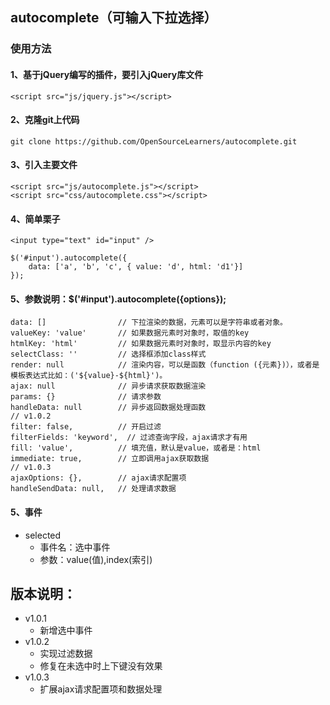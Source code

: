 ## autocomplete（可输入下拉选择）

### 使用方法

#### 1、基于jQuery编写的插件，要引入jQuery库文件
```
<script src="js/jquery.js"></script>
```

#### 2、克隆git上代码
```
git clone https://github.com/OpenSourceLearners/autocomplete.git
```

#### 3、引入主要文件
```
<script src="js/autocomplete.js"></script>
<script src="css/autocomplete.css"></script>
```

#### 4、简单栗子
```
<input type="text" id="input" />

$('#input').autocomplete({
    data: ['a', 'b', 'c', { value: 'd', html: 'd1'}]
});
```

#### 5、参数说明：$('#input').autocomplete({options});
```
data: []                // 下拉渲染的数据，元素可以是字符串或者对象。
valueKey: 'value'       // 如果数据元素时对象时，取值的key
htmlKey: 'html'         // 如果数据元素时对象时，取显示内容的key
selectClass: ''         // 选择框添加class样式
render: null            // 渲染内容，可以是函数（function ({元素})），或者是模板表达式比如：('${value}-${html}')。
ajax: null              // 异步请求获取数据渲染
params: {}              // 请求参数
handleData: null        // 异步返回数据处理函数
// v1.0.2
filter: false,          // 开启过滤
filterFields: 'keyword',  // 过滤查询字段，ajax请求才有用
fill: 'value',          // 填充值，默认是value，或者是：html
immediate: true,        // 立即调用ajax获取数据
// v1.0.3
ajaxOptions: {},        // ajax请求配置项
handleSendData: null,   // 处理请求数据
```
#### 5、事件

  - selected
    - 事件名：选中事件
    - 参数：value(值),index(索引)
    
    
## 版本说明：
  - v1.0.1
    - 新增选中事件
  - v1.0.2
    - 实现过滤数据
    - 修复在未选中时上下键没有效果
  - v1.0.3
    - 扩展ajax请求配置项和数据处理